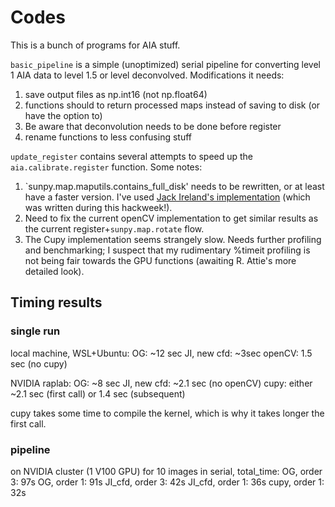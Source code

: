 # Codes
This is a bunch of programs for AIA stuff.

`basic_pipeline` is a simple (unoptimized) serial pipeline for converting level 1 AIA data to level 1.5 or level deconvolved. Modifications it needs:
1. save output files as np.int16 (not np.float64)
2. functions should to return processed maps instead of saving to disk (or have the option to)
3. Be aware that deconvolution needs to be done before register
4. rename functions to less confusing stuff

`update_register` contains several attempts to speed up the `aia.calibrate.register` function. Some notes:
1. `sunpy.map.maputils.contains_full_disk' needs to be rewritten, or at least have a faster version. I've used [Jack Ireland's implementation](https://github.com/wafels/sunpy/blob/faster_full_disk/sunpy/map/maputils.py#L149) (which was written during this hackweek!).
2. Need to fix the current openCV implementation to get similar results as the current register+`sunpy.map.rotate` flow.
3. The Cupy implementation seems strangely slow. Needs further profiling and benchmarking; I suspect that my rudimentary %timeit profiling is not being fair towards the GPU functions (awaiting R. Attie's more detailed look).

## Timing results
### single run
local machine, WSL+Ubuntu:
OG: ~12 sec
JI, new cfd: ~3sec
openCV: 1.5 sec 
(no cupy)

NVIDIA raplab:
OG: ~8 sec
JI, new cfd: ~2.1 sec
(no openCV)
cupy: either ~2.1 sec (first call) or 1.4 sec (subsequent)

cupy takes some time to compile the kernel, which is why it takes longer the first call.

### pipeline
on NVIDIA cluster (1 V100 GPU)
for 10 images in serial, total_time:
OG, order 3:  97s
OG, order 1:  91s
JI_cfd, order 3: 42s
JI_cfd, order 1: 36s
cupy, order 1: 32s


